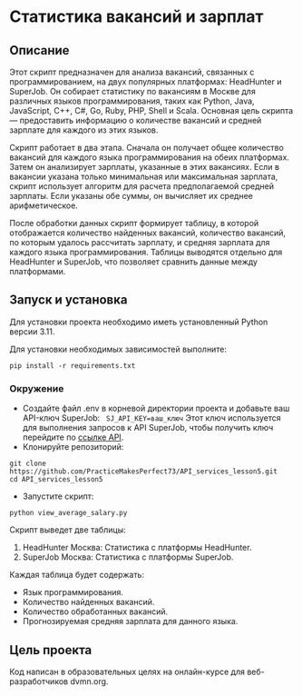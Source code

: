 # Статистика вакансий и зарплат

## Описание
Этот скрипт предназначен для анализа вакансий, связанных с программированием, на двух популярных платформах: HeadHunter и SuperJob. 
Он собирает статистику по вакансиям в Москве для различных языков программирования, таких как Python, Java, JavaScript, C++, C#, Go, Ruby, PHP, Shell и Scala. 
Основная цель скрипта — предоставить информацию о количестве вакансий и средней зарплате для каждого из этих языков.

Скрипт работает в два этапа. Сначала он получает общее количество вакансий для каждого языка программирования на обеих платформах. 
Затем он анализирует зарплаты, указанные в этих вакансиях. Если в вакансии указана только минимальная или максимальная зарплата, скрипт использует алгоритм 
для расчета предполагаемой средней зарплаты. Если указаны обе суммы, он вычисляет их среднее арифметическое.

После обработки данных скрипт формирует таблицу, в которой отображается количество найденных вакансий, количество вакансий, по которым удалось рассчитать зарплату, 
и средняя зарплата для каждого языка программирования. Таблицы выводятся отдельно для HeadHunter и SuperJob, что позволяет сравнить данные между платформами.

## Запуск и установка
Для установки проекта необходимо иметь установленный Python версии 3.11.

Для установки необходимых зависимостей выполните:
```
pip install -r requirements.txt
```
### Окружение 
- Создайте файл .env в корневой директории проекта и добавьте ваш API-ключ SuperJob:
``` SJ_API_KEY=ваш_ключ```
Этот ключ используется для выполнения запросов к API SuperJob, чтобы получить ключ перейдите по [ссылке API](https://api.superjob.ru/).
- Клонируйте репозиторий:
```
git clone https://github.com/PracticeMakesPerfect73/API_services_lesson5.git
cd API_services_lesson5
```
- Запустите скрипт:
```
python view_average_salary.py
```

Скрипт выведет две таблицы:
1. HeadHunter Москва: Статистика с платформы HeadHunter.
2. SuperJob Москва: Статистика с платформы SuperJob.

Каждая таблица будет содержать:
- Язык программирования.
- Количество найденных вакансий.
- Количество обработанных вакансий.
- Прогнозируемая средняя зарплата для данного языка.

## Цель проекта
Код написан в образовательных целях на онлайн-курсе для веб-разработчиков dvmn.org.

